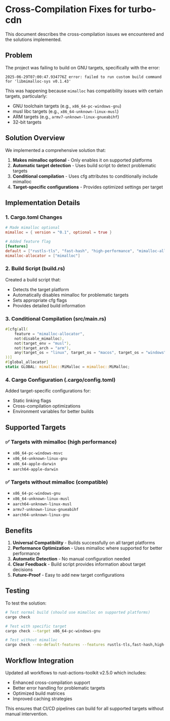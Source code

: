 # Cross-Compilation Fixes for turbo-cdn

This document describes the cross-compilation issues we encountered and the solutions implemented.

## Problem

The project was failing to build on GNU targets, specifically with the error:
```
2025-06-29T07:00:47.934776Z error: failed to run custom build command for 'libmimalloc-sys v0.1.43'
```

This was happening because `mimalloc` has compatibility issues with certain targets, particularly:
- GNU toolchain targets (e.g., `x86_64-pc-windows-gnu`)
- musl libc targets (e.g., `x86_64-unknown-linux-musl`)
- ARM targets (e.g., `armv7-unknown-linux-gnueabihf`)
- 32-bit targets

## Solution Overview

We implemented a comprehensive solution that:

1. **Makes mimalloc optional** - Only enables it on supported platforms
2. **Automatic target detection** - Uses build script to detect problematic targets
3. **Conditional compilation** - Uses cfg attributes to conditionally include mimalloc
4. **Target-specific configurations** - Provides optimized settings per target

## Implementation Details

### 1. Cargo.toml Changes

```toml
# Made mimalloc optional
mimalloc = { version = "0.1", optional = true }

# Added feature flag
[features]
default = ["rustls-tls", "fast-hash", "high-performance", "mimalloc-allocator"]
mimalloc-allocator = ["mimalloc"]
```

### 2. Build Script (build.rs)

Created a build script that:
- Detects the target platform
- Automatically disables mimalloc for problematic targets
- Sets appropriate cfg flags
- Provides detailed build information

### 3. Conditional Compilation (src/main.rs)

```rust
#[cfg(all(
    feature = "mimalloc-allocator",
    not(disable_mimalloc),
    not(target_env = "musl"),
    not(target_arch = "arm"),
    any(target_os = "linux", target_os = "macos", target_os = "windows")
))]
#[global_allocator]
static GLOBAL: mimalloc::MiMalloc = mimalloc::MiMalloc;
```

### 4. Cargo Configuration (.cargo/config.toml)

Added target-specific configurations for:
- Static linking flags
- Cross-compilation optimizations
- Environment variables for better builds

## Supported Targets

### ✅ Targets with mimalloc (high performance)
- `x86_64-pc-windows-msvc`
- `x86_64-unknown-linux-gnu`
- `x86_64-apple-darwin`
- `aarch64-apple-darwin`

### ✅ Targets without mimalloc (compatible)
- `x86_64-pc-windows-gnu`
- `x86_64-unknown-linux-musl`
- `aarch64-unknown-linux-musl`
- `armv7-unknown-linux-gnueabihf`
- `aarch64-unknown-linux-gnu`

## Benefits

1. **Universal Compatibility** - Builds successfully on all target platforms
2. **Performance Optimization** - Uses mimalloc where supported for better performance
3. **Automatic Detection** - No manual configuration needed
4. **Clear Feedback** - Build script provides information about target decisions
5. **Future-Proof** - Easy to add new target configurations

## Testing

To test the solution:

```bash
# Test normal build (should use mimalloc on supported platforms)
cargo check

# Test with specific target
cargo check --target x86_64-pc-windows-gnu

# Test without mimalloc
cargo check --no-default-features --features rustls-tls,fast-hash,high-performance
```

## Workflow Integration

Updated all workflows to rust-actions-toolkit v2.5.0 which includes:
- Enhanced cross-compilation support
- Better error handling for problematic targets
- Optimized build matrices
- Improved caching strategies

This ensures that CI/CD pipelines can build for all supported targets without manual intervention.

